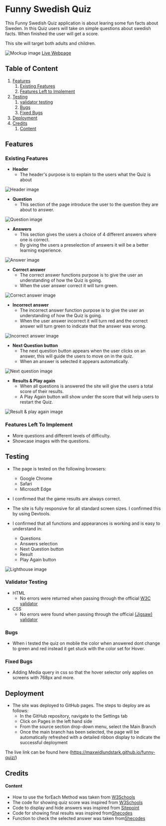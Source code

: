 # Funny Swedish Quiz
This Funny Swedish Quiz application is about learing some fun facts about Sweden. In this Quiz users will take on simple questions about swedish facts. When finished the user will get a score. 

This site will target both adults and children. 

![Mockup image](https://github.com/Maxwidlundstark/funny-quiz/blob/main/docs/Ami.responsivedesign.PNG)
[Live Webpage](https://maxwidlundstark.github.io/funny-quiz/)

## Table of Content

1. [Features](#Features)
   1. [Existing Features](#existing-features)
   2. [Features Left to Implement](#features-left-to-implement)
2. [Testing](#testing)
   1. [validator testing](#validator-testing)
   2. [Bugs](#bugs)
   3. [Fixed Bugs](#fixed-bugs)
3. [Deployment](#deployment)
4. [Credits](#credits)
   1. [Content](#content)
   

## Features

### Existing Features

- __Header__
  - The header's purpose is to explain to the users what the Quiz is about

 ![Header image](https://github.com/Maxwidlundstark/funny-quiz/blob/main/docs/Home%20Header%20webpage.PNG)

- __Question__
  - This section of the page introduce the user to the question they are about to answer.
 
![Question image](https://github.com/Maxwidlundstark/funny-quiz/blob/main/docs/Question%20section.PNG)

- __Answers__
  - This section gives the users a choice of 4 different answers where one is correct.
  - By giving the users a preselection of answers it will be a better learning experience. 
 
![Answer image](https://github.com/Maxwidlundstark/funny-quiz/blob/main/docs/Answers%20.PNG)

- __Correct answer__
  - The correct answer functions purpose is to give the user an understanding of how the Quiz is going. 
  - When the user answer correct it will turn green. 

![Correct answer image](https://github.com/Maxwidlundstark/funny-quiz/blob/main/docs/correct%20answer.PNG)

- __Incorrect answer__
  - The incorrect answer function purpose is to give the user an understanding of how the Quiz is going. 
  - When the user answer incorrect it will turn red and the correct answer will turn green to indicate that the answer was wrong.

![Incorrect answer image](https://github.com/Maxwidlundstark/funny-quiz/blob/main/docs/incorrect%20answer.PNG)

- __Next Question button__
  - The next question button appears when the user clicks on an answer, this will guide the users to move on in the quiz.
  - When an answer is selected it appears automatically.

![Next question image](https://github.com/Maxwidlundstark/funny-quiz/blob/main/docs/next-question.PNG)

- __Results & Play again__
  - When all questions is answered the site will give the users a total score of their results.
  - A Play Again button will show under the score that will help users to restart the Quiz. 

![Result & play again image](https://github.com/Maxwidlundstark/funny-quiz/blob/main/docs/result%20page.PNG)

### Features Left To Implement
- More questions and different levels of difficulty.
- Showcase images with the questions.

## Testing
- The page is tested on the following browsers:
  - Google Chrome 
  - Safari 
  - Microsoft Edge

- I confirmed that the game results are always correct.

- The site is fully responsive for all standard screen sizes. I confirmed this by using Devtools.

- I confirmed that all functions and appearances is working and is easy to understand in: 
  - Questions
  - Answers selection
  - Next Question button
  - Result 
  - Play Again button

![Lighthouse image](https://github.com/Maxwidlundstark/funny-quiz/blob/main/docs/lighthouse.PNG)

### Validator Testing
- HTML
  - No errors were returned when passing through the official [W3C validator](https://validator.w3.org/nu/#textarea)
- CSS
  - No errors were found when passing through the official [(Jigsaw) validator](https://jigsaw.w3.org/css-validator/validator)

### Bugs
- When i tested the quiz on mobile the color when answered dont change to green and red instead it get stuck with the color set for Hover. 

### Fixed Bugs
- Adding Media query in css so that the hover selector only applies on screens with 768px and more. 

## Deployment
- The site was deployed to GitHub pages. The steps to deploy are as follows: 
  - In the GitHub repository, navigate to the Settings tab 
  - Click on Pages in the left hand side
  - From the source section drop-down menu, select the Main Branch
  - Once the main branch has been selected, the page will be automatically refreshed with a detailed ribbon display to indicate the successful deployment

The live link can be found here (https://maxwidlundstark.github.io/funny-quiz/)

## Credits

#### Content
- How to use the forEach Method was taken from [W3Schools](https://www.w3schools.com/jsref/jsref_foreach.asp)
- The code for showing quiz score was inspired from [W3Schools](https://www.w3schools.com/graphics/game_score.asp)
- Code to display and hide answers was inspired from [Sitepoint](https://www.sitepoint.com/community/t/how-to-hide-answers-in-my-js-quiz/372748)
- Code for showing final results was inspired from[Shecodes](https://www.shecodes.io/athena?tag=quiz#questions)
- Function to check the selected answer was taken from[Shecodes](https://www.shecodes.io/athena?tag=quiz#questions)
